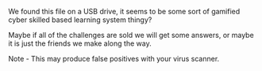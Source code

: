 We found this file on a USB drive, it seems to be some sort of gamified cyber skilled based learning system thingy?

Maybe if all of the challenges are sold we will get some answers, or maybe it is just the friends we make along the way.

Note - This may produce false positives with your virus scanner.
